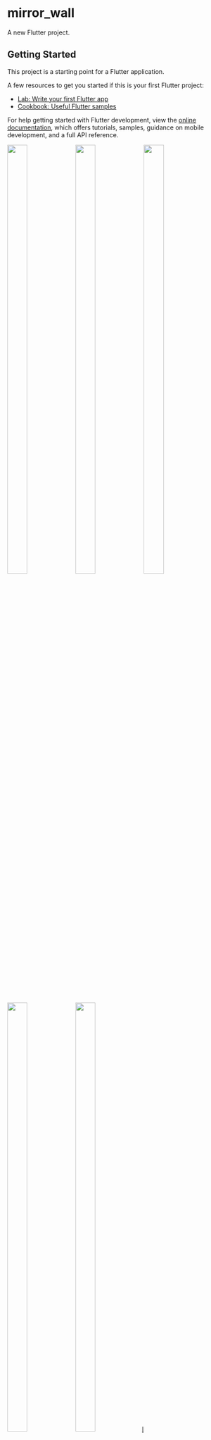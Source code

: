 # mirror_wall

A new Flutter project.

## Getting Started

This project is a starting point for a Flutter application.

A few resources to get you started if this is your first Flutter project:

- [Lab: Write your first Flutter app](https://docs.flutter.dev/get-started/codelab)
- [Cookbook: Useful Flutter samples](https://docs.flutter.dev/cookbook)

For help getting started with Flutter development, view the
[online documentation](https://docs.flutter.dev/), which offers tutorials,
samples, guidance on mobile development, and a full API reference.
<p>
  <img src="https://github.com/userravina/Mirror_wall/assets/120082785/47050974-3ac8-46cd-a121-b23a47399248" height="50%" width="30%">
  <img src="https://github.com/userravina/Mirror_wall/assets/120082785/28fc6355-fa2d-4725-8eaf-0c7b9823365f"  height="50%" width="30%">
  <img src="https://github.com/userravina/Mirror_wall/assets/120082785/cfaa41ff-eba2-42d1-8961-ebf5a56d0e5c" height="50%" width="30%">
  <img src="https://github.com/userravina/Mirror_wall/assets/120082785/7882aa81-7c0c-4b0a-aa3c-b5fa078ca697"  height="50%" width="30%">
  <img src="https://github.com/userravina/Mirror_wall/assets/120082785/e7b26308-40b9-43c9-a333-106f922d45ca"  height="50%" width="30%">l̥
 
<video src = "https://github.com/userravina/Mirror_wall/assets/120082785/7c11cbab-0bca-41e1-9277-122b98dede06" height="1139px" width="351px">
    </video>
</p>


